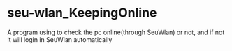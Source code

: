 # seu-wlan_KeepingOnline
A program using to check the pc online(through SeuWlan) or not, and if not it will login in SeuWlan automatically
